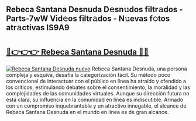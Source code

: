 ## Rebeca Santana Desnuda D𝚎sn𝚞dos filtr𝚊dos - Parts-7wW Vid𝚎os filtr𝚊dos - N𝚞evas f𝚘tos atr𝚊ctivas IS9A9

# <h2><a href="http://mb3p4y.tromn.icu/?c=Rebeca+Santana+Desnuda">🔗👉👉👉 Rebeca Santana Desnuda 🔗🔗</a></h2>

[![Rebeca Santana Desnuda nuevo](https://i.imgur.com/pEAQMta.gif)](http://mb3p4y.tromn.icu/?c=Rebeca+Santana+Desnuda)
Rebeca Santana Desnuda, una persona compleja y esquiva, desafía la categorización fácil. Su método poco convencional de interactuar con el público en línea ha atraído y ofendido a los críticos, estimulando debates sobre el consentimiento, la moralidad y las complejidades de las comunidades virtuales. Aunque su dirección futura no está clara, su influencia en la comunidad en línea es indiscutible. Armado con un compromiso inquebrantable y un atractivo innegable, el alcance de Rebeca Santana Desnuda en el mundo en línea es de gran alcance.
